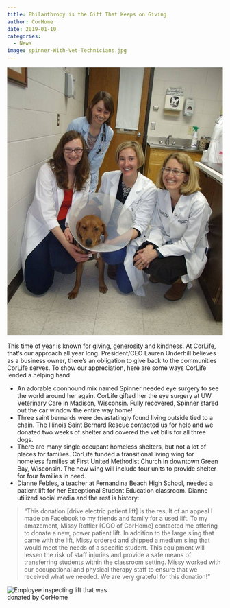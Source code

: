 ```yaml
---
title: Philanthropy is the Gift That Keeps on Giving
author: CorHome
date: 2019-01-10
categories:
  - News
image: spinner-With-Vet-Technicians.jpg
---
```


![Spinner the dog surrounded by vet technicians](spinner-With-Vet-Technicians-Full.jpg)

This time of year is known for giving, generosity and kindness. At CorLife, that’s our approach all year long. President/CEO Lauren Underhill believes as a business owner, there’s an obligation to give back to the communities CorLife serves. To show our appreciation, here are some ways CorLife lended a helping hand:

- An adorable coonhound mix named Spinner needed eye surgery to see the world around her again. CorLife gifted her the eye surgery at UW Veterinary Care in Madison, Wisconsin. Fully recovered, Spinner stared out the car window the entire way home!
- Three saint bernards were devastatingly found living outside tied to a chain. The Illinois Saint Bernard Rescue contacted us for help and we donated two weeks of shelter and covered the vet bills for all three dogs.
- There are many single occupant homeless shelters, but not a lot of places for families. CorLife funded a transitional living wing for homeless families at First United Methodist Church in downtown Green Bay, Wisconsin. The new wing will include four units to provide shelter for four families in need.
- Dianne Febles, a teacher at Fernandina Beach High School, needed a patient lift for her Exceptional Student Education classroom. Dianne utilized social media and the rest is history:

> “This donation [drive electric patient lift] is the result of an appeal I made on Facebook to my friends and family for a used lift. To my amazement, Missy Roffler [COO of CorHome] contacted me offering to donate a new, power patient lift. In addition to the large sling that came with the lift, Missy ordered and shipped a medium sling that would meet the needs of a specific student. This equipment will lessen the risk of staff injuries and provide a safe means of transferring students within the classroom setting. Missy worked with our occupational and physical therapy staff to ensure that we received what we needed. We are very grateful for this donation!”

<img src="/blog/philanthropy-is-the-gift-that-keeps-on-giving/lift-Donated-By-CorLife.jpg" alt="Employee inspecting lift that was donated by CorHome"  style="max-width: 50%; margin: 0 auto;">

